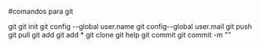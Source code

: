 #comandos para git

git
git init
git config --global user.name
git config--global user.mail
git push
git pull
git add
git add *
git clone
git help
git commit
git commit -m ""

